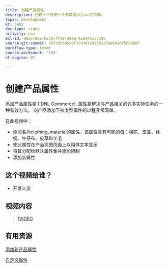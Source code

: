 ```yaml
---
title: 创建产品属性
description: 创建一个使用一个参数返回json的页面。
topic: Development
kt: 5602
doc-type: video
activity: use
exl-id: 98257e62-b23d-4fa9-a0eb-42e045c53195
source-git-commit: c672d2685a9f1cd3412435912508891df5b8bd87
workflow-type: tm+mt
source-wordcount: '132'
ht-degree: 0%

---
```


# 创建产品属性

添加产品属性是 [!DNL Commerce]. 属性是解决与产品相关的许多实际任务的一种有效方法。 向产品添加下拉类型属性的过程非常简单。

在此视频中：

- 添加名为clothing_material的属性，该属性具有可能的值：棉花、皮革、丝绸、牛仔布、皮草和羊毛
- 使此属性在产品视图页面上以粗体文本显示
- 将其分配给默认属性集并添加限制
- 添加新属性

## 这个视频给谁？

- 开发人员

## 视频内容

>[!VIDEO](https://video.tv.adobe.com/v/35789?quality=12&learn=on)

## 有用资源

[添加新产品属性](https://devdocs.magento.com/videos/fundamentals/add-new-product-attribute/)

[自定义属性](https://devdocs.magento.com/guides/v2.4/howdoi/custom-attributes/introduction.html)
